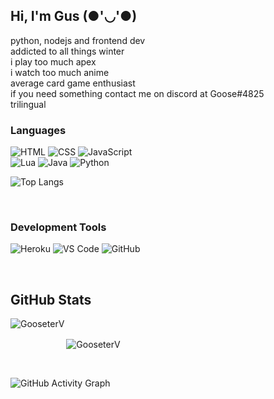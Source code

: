 

## Hi, I'm Gus (●'◡'●)

python, nodejs and frontend dev
</br>
addicted to all things winter
</br>
i play too much apex
</br>
i watch too much anime
</br>
average card game enthusiast
</br>
if you need something contact me on discord at Goose#4825
</br>
trilingual

### Languages

![HTML](https://user-images.githubusercontent.com/82774618/151198706-11327e82-9cf1-4b71-b204-c7f7eec8c682.png)
![CSS](https://user-images.githubusercontent.com/82774618/151198707-588b9a95-c818-4fb1-8777-7f3680a31509.png)
![JavaScript](https://user-images.githubusercontent.com/82774618/151198710-21a20a40-a239-46a0-8659-745dbf5fc20d.png)
<br/>
![Lua](https://user-images.githubusercontent.com/82774618/151198790-3ca42468-cb91-4952-bfc4-059bae341ca2.png)
![Java](https://user-images.githubusercontent.com/82774618/151198792-d68e4242-62ba-451b-a739-a0dcdff42565.png)
![Python](https://user-images.githubusercontent.com/82774618/151198832-c0ec455a-cbd9-4c52-ac56-478648ef247b.png)

![Top Langs](https://github-readme-stats.vercel.app/api/top-langs/?username=gooseterv&show_icons=true&locale=en&layout=compact&theme=tokyonight&count_private=true)


<br/>

### Development Tools
![Heroku](https://user-images.githubusercontent.com/82774618/151200001-900a9286-35a4-485d-a351-78f5fbf6b555.png)
![VS Code](https://user-images.githubusercontent.com/82774618/151200050-1b4a7281-5aef-4aaa-8a1b-977bb496b3bd.png)
![GitHub](https://user-images.githubusercontent.com/82774618/151200003-0f189e21-30e6-4547-9c80-49538c68a88b.png)

</br>

## GitHub Stats

<p align="left"><img align="left" src="https://github-readme-stats.vercel.app/api?username=gooseterv&show_icons=true&locale=en&layout=compact&theme=tokyonight&count_private=true" alt="GooseterV" style="margin-bottom:25px;"/></p>

<p style="margin-top:25px;"><img align="center" src="https://github-readme-streak-stats.herokuapp.com?user=GooseterV&theme=tokyonight&hide_border=false&date_format=M%20j%5B%2C%20Y%5D" alt="GooseterV" style="margin-top: 25px;"/></p>
 
<br />

 
![GitHub Activity Graph](https://activity-graph.herokuapp.com/graph?username=gooseterv&theme=gotham)  




